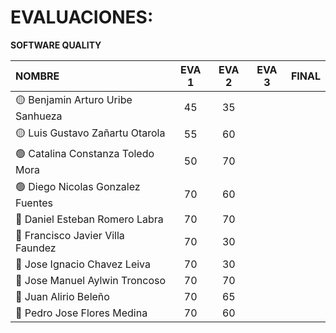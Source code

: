 # EVALUACIONES: 
**SOFTWARE QUALITY**

| NOMBRE | EVA 1 | EVA 2 | EVA 3 | FINAL |
|:-------|:------:|:------:|:------:|:-----:|
| 🟡 Benjamin Arturo Uribe Sanhueza |45|35|
| 🟡 Luis Gustavo Zañartu Otarola   |55|60|
| 🟢 Catalina Constanza Toledo Mora |50|70|
| 🟢 Diego Nicolas Gonzalez Fuentes |70|60|
| 🔴 Daniel Esteban Romero Labra    |70|70|
| 🔴 Francisco Javier Villa Faundez |70|30|
| 🔴 Jose Ignacio Chavez Leiva      |70|30|
| 🔵 Jose Manuel Aylwin Troncoso    |70|70|
| 🔵 Juan Alirio Beleño             |70|65|
| 🔵 Pedro Jose Flores Medina       |70|60|










